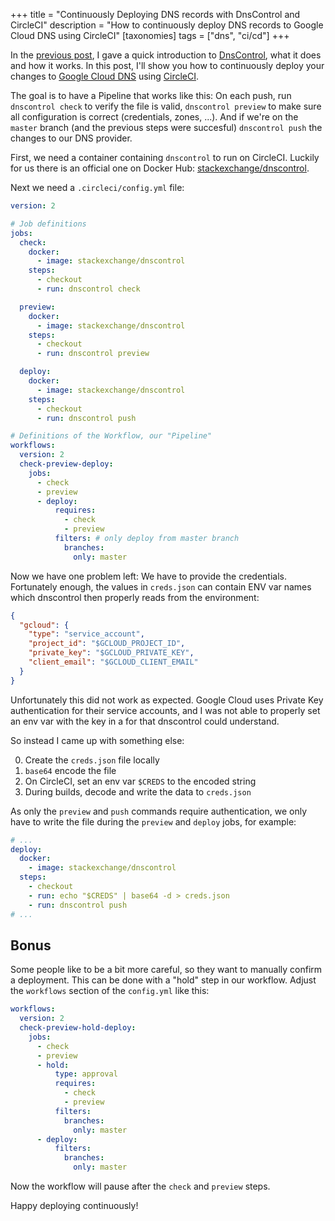 +++
title = "Continuously Deploying DNS records with DnsControl and CircleCI"
description = "How to continuously deploy DNS records to Google Cloud DNS using CircleCI"
[taxonomies]
tags = ["dns", "ci/cd"]
+++

In the [previous post](@/posts/2018-04-19-managing-dns-records-the-devops-way.md), I gave a quick introduction to [DnsControl](https://stackexchange.github.io/dnscontrol/), what it does and how it works. In this post, I'll show you how to continuously deploy your changes to [Google Cloud DNS](https://cloud.google.com/dns/) using [CircleCI](https://circleci.com/).

<!-- more -->

The goal is to have a Pipeline that works like this: On each push, run `dnscontrol check` to verify the file is valid, `dnscontrol preview` to make sure all configuration is correct (credentials, zones, ...). And if we're on the `master` branch (and the previous steps were succesful) `dnscontrol push` the changes to our DNS provider.

First, we need a container containing `dnscontrol` to run on CircleCI. Luckily for us there is an official one on Docker Hub: [stackexchange/dnscontrol](https://hub.docker.com/r/stackexchange/dnscontrol/).

Next we need a `.circleci/config.yml` file:

```yaml
version: 2

# Job definitions
jobs:
  check:
    docker:
      - image: stackexchange/dnscontrol
    steps:
      - checkout
      - run: dnscontrol check

  preview:
    docker:
      - image: stackexchange/dnscontrol
    steps:
      - checkout
      - run: dnscontrol preview

  deploy:
    docker:
      - image: stackexchange/dnscontrol
    steps:
      - checkout
      - run: dnscontrol push

# Definitions of the Workflow, our "Pipeline"
workflows:
  version: 2
  check-preview-deploy:
    jobs:
      - check
      - preview
      - deploy:
          requires:
            - check
            - preview
          filters: # only deploy from master branch
            branches:
              only: master
```

Now we have one problem left: We have to provide the credentials. Fortunately enough, the values in `creds.json` can contain ENV var names which dnscontrol then properly reads from the environment:

```json
{
  "gcloud": {
    "type": "service_account",
    "project_id": "$GCLOUD_PROJECT_ID",
    "private_key": "$GCLOUD_PRIVATE_KEY",
    "client_email": "$GCLOUD_CLIENT_EMAIL"
  }
}
```

Unfortunately this did not work as expected. Google Cloud uses Private Key authentication for their service accounts, and I was not able to properly set an env var with the key in a for that dnscontrol could understand.

So instead I came up with something else:

0. Create the `creds.json` file locally
1. `base64` encode the file
2. On CircleCI, set an env var `$CREDS` to the encoded string
3. During builds, decode and write the data to `creds.json`

As only the `preview` and `push` commands require authentication, we only have to write the file during the `preview` and `deploy` jobs, for example:

```yaml
# ...
deploy:
  docker:
    - image: stackexchange/dnscontrol
  steps:
    - checkout
    - run: echo "$CREDS" | base64 -d > creds.json
    - run: dnscontrol push
# ...
```


## Bonus

Some people like to be a bit more careful, so they want to manually confirm a deployment. This can be done with a "hold" step in our workflow. Adjust the `workflows` section of the `config.yml` like this:

```yaml
workflows:
  version: 2
  check-preview-hold-deploy:
    jobs:
      - check
      - preview
      - hold:
          type: approval
          requires:
            - check
            - preview
          filters:
            branches:
              only: master
      - deploy:
          filters:
            branches:
              only: master
```

Now the workflow will pause after the `check` and `preview` steps.

Happy deploying continuously!
